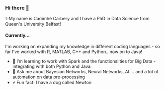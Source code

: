 ### Hi there 👋

✨My name is Caoimhé Carbery and I have a PhD in Data Science from Queen's University Belfast!

#### Currently...
I'm working on expanding my knowledge in different coding languages - so far I've worked with R, MATLAB, C++ and Python...now on to Java!

- 🌱 I’m learning to work with Spark and the functionalities for Big Data - integrating with both Python and Java
- 💬 Ask me about Bayesian Networks, Neural Networks, AI.... and a lot of automation on data pre-processing
- ⚡ Fun fact: I have a dog called Newton

